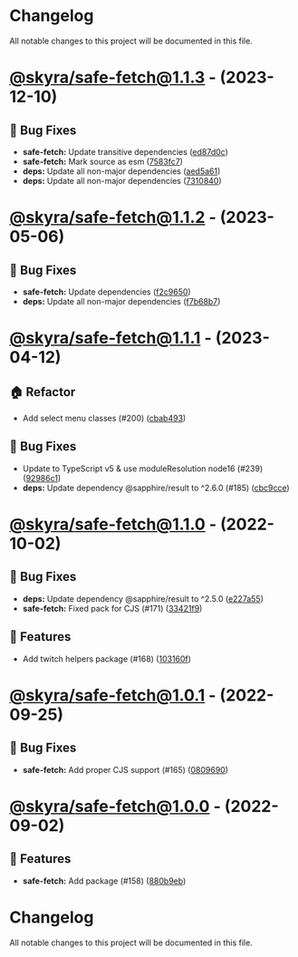 # Changelog

All notable changes to this project will be documented in this file.

# [@skyra/safe-fetch@1.1.3](https://github.com/skyra-project/archid-components/compare/@skyra/safe-fetch@1.1.3...@skyra/safe-fetch@1.1.3) - (2023-12-10)

## 🐛 Bug Fixes

- **safe-fetch:** Update transitive dependencies ([ed87d0c](https://github.com/skyra-project/archid-components/commit/ed87d0c6bb1d8eb16689ee5f50485a78dfcfb3d4))
- **safe-fetch:** Mark source as esm ([7583fc7](https://github.com/skyra-project/archid-components/commit/7583fc7d49f0e457dd53dcceefbe5b212214b606))
- **deps:** Update all non-major dependencies ([aed5a61](https://github.com/skyra-project/archid-components/commit/aed5a615be59d88e082eefe7a700337e7b3e1637))
- **deps:** Update all non-major dependencies ([7310840](https://github.com/skyra-project/archid-components/commit/7310840db053586c42ab55026bb098b75df64003))

# [@skyra/safe-fetch@1.1.2](https://github.com/skyra-project/archid-components/compare/@skyra/safe-fetch@1.1.1...@skyra/safe-fetch@1.1.2) - (2023-05-06)

## 🐛 Bug Fixes

- **safe-fetch:** Update dependencies ([f2c9650](https://github.com/skyra-project/archid-components/commit/f2c96503f6923007553b5308aa0e1219279963ad))
- **deps:** Update all non-major dependencies ([f7b68b7](https://github.com/skyra-project/archid-components/commit/f7b68b79e09779ae8e922cb1deec43018a224ea6))

# [@skyra/safe-fetch@1.1.1](https://github.com/skyra-project/archid-components/compare/@skyra/safe-fetch@1.1.0...@skyra/safe-fetch@1.1.1) - (2023-04-12)

## 🏠 Refactor

- Add select menu classes (#200) ([cbab493](https://github.com/skyra-project/archid-components/commit/cbab493afc198d24226bd626efa80c82379ea36c))

## 🐛 Bug Fixes

- Update to TypeScript v5 & use moduleResolution node16 (#239) ([92986c1](https://github.com/skyra-project/archid-components/commit/92986c15e0ebed07efdbaf21f28915e373a738bd))
- **deps:** Update dependency @sapphire/result to ^2.6.0 (#185) ([cbc9cce](https://github.com/skyra-project/archid-components/commit/cbc9cce0004bcb67b4713b24fb8a1c50f2b39be7))

# [@skyra/safe-fetch@1.1.0](https://github.com/skyra-project/archid-components/compare/@skyra/safe-fetch@1.0.1...@skyra/safe-fetch@1.1.0) - (2022-10-02)

## 🐛 Bug Fixes

- **deps:** Update dependency @sapphire/result to ^2.5.0 ([e227a55](https://github.com/skyra-project/archid-components/commit/e227a5550cb619845cb685d669052d9e18509e3f))
- **safe-fetch:** Fixed pack for CJS (#171) ([33421f9](https://github.com/skyra-project/archid-components/commit/33421f95f63ba97e707955f98ca4f4dec193af1d))

## 🚀 Features

- Add twitch helpers package (#168) ([103160f](https://github.com/skyra-project/archid-components/commit/103160f94898a6842544441a49dd13bb8bacf48f))

# [@skyra/safe-fetch@1.0.1](https://github.com/skyra-project/archid-components/compare/@skyra/safe-fetch@1.0.0...@skyra/safe-fetch@1.0.1) - (2022-09-25)

## 🐛 Bug Fixes

- **safe-fetch:** Add proper CJS support (#165) ([0809690](https://github.com/skyra-project/archid-components/commit/08096906c4f1400b3fdd6514731aa0b40d001d11))

# [@skyra/safe-fetch@1.0.0](https://github.com/skyra-project/archid-components/tree/@skyra/safe-fetch@1.0.0) - (2022-09-02)

## 🚀 Features

- **safe-fetch:** Add package (#158) ([880b9eb](https://github.com/skyra-project/archid-components/commit/880b9eb69f74450d28796256b0ad22af12f04fd9))

# Changelog

All notable changes to this project will be documented in this file.
